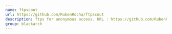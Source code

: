 ```yaml
---
name: ftpscout
url: https://github.com/RubenRocha/ftpscout
description: ftps for anonymous access. URL : https://github.com/RubenRocha/ftpscout Groups : blackarch blackarch-scanner
group: blackarch
---
```


